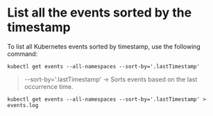 # List all the events sorted by the timestamp
To list all Kubernetes events sorted by timestamp, use the following command:
```
kubectl get events --all-namespaces --sort-by='.lastTimestamp'
```
> --sort-by='.lastTimestamp' → Sorts events based on the last occurrence time.
```
kubectl get events --all-namespaces --sort-by='.lastTimestamp' > events.log
```

